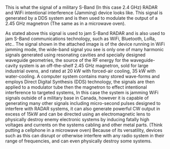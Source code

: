 This is what the signal of a military S-Band (In this case 2.4 GHz) RADAR and WiFi intentional interference (Jamming) device looks like. This signal is generated by a DDS system and is then used to modulate the output of a 2.45 GHz magnetron (The same as in a microwave oven).

As stated above this signal is used to jam S-Band RADAR and is also used to jam S-Band communications technology, such as WiFi, Bluetooth, LoRa, etc.. The signal shown in the attached image is of the device running in WiFi jamming mode, the wide-band signal you see is only one of many harmonic signals generated using resonating cavities and specially designed waveguide geometries, the source of the RF energy for the waveguide-cavity system is an off-the-shelf 2.45 GHz magnetron, sold for large industrial ovens, and rated at 20 kW with forced-air cooling, 35 kW with water-cooling. A computer system contains many stored wave-forms and employs Direct Digital Synthesis (DDS) technology, the signals are then applied to a modulator tube then the magnetron to effect intentional interference to targeted systems, In this case the system is jamming WiFi signals outside of a military base in Canada, however it is capable of generating many other signals including micro-second pulses designed to interfere with RADAR systems, it can also generate powerful CW output in excess of 15kW and can be directed using an electromagnetic lens to physically destroy enemy electronic systems by inducing fatally high voltages and currents on the systems cabling and other metal parts. (Think putting a cellphone in a microwave oven) Because of its versatility, devices such as this can disrupt or otherwise interfere with any radio system in their range of frequencies, and can even physically destroy some systems.